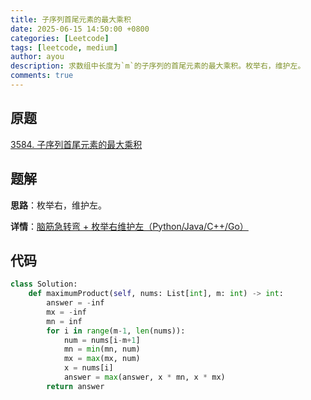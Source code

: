 ```yaml
---
title: 子序列首尾元素的最大乘积
date: 2025-06-15 14:50:00 +0800
categories: [Leetcode]
tags: [leetcode, medium]
author: ayou
description: 求数组中长度为`m`的子序列的首尾元素的最大乘积。枚举右，维护左。
comments: true
---
```


## 原题
[3584. 子序列首尾元素的最大乘积](https://leetcode.cn/problems/maximum-product-of-first-and-last-elements-of-a-subsequence/description/)

## 题解
**思路**：枚举右，维护左。

**详情**：[脑筋急转弯 + 枚举右维护左（Python/Java/C++/Go）](https://leetcode.cn/problems/maximum-product-of-first-and-last-elements-of-a-subsequence/solutions/3700555/nao-jin-ji-zhuan-wan-mei-ju-you-wei-hu-z-93zo)

## 代码
```python
class Solution:
    def maximumProduct(self, nums: List[int], m: int) -> int:
        answer = -inf
        mx = -inf
        mn = inf
        for i in range(m-1, len(nums)):
            num = nums[i-m+1]
            mn = min(mn, num)
            mx = max(mx, num)
            x = nums[i]
            answer = max(answer, x * mn, x * mx)
        return answer
```
